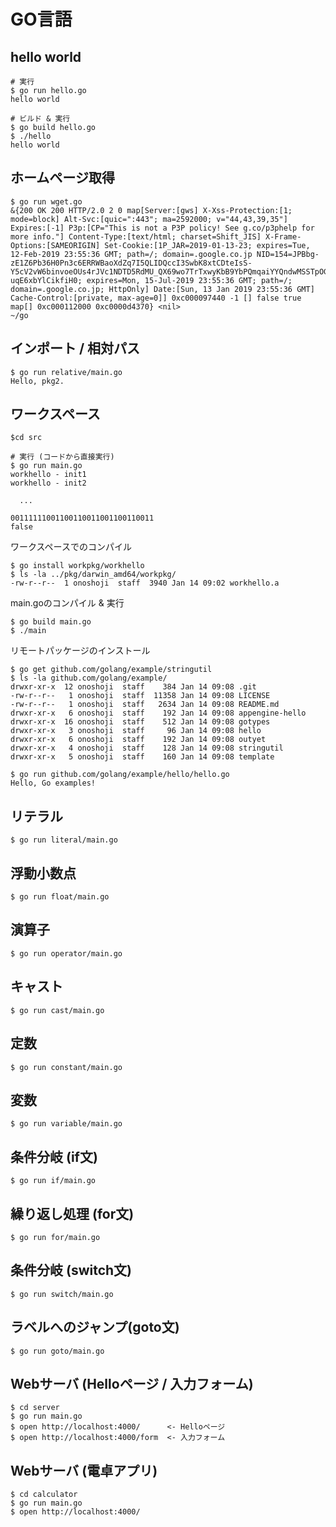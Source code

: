 # GO言語

## hello world

```
# 実行
$ go run hello.go
hello world

# ビルド & 実行
$ go build hello.go
$ ./hello
hello world
```

## ホームページ取得

```
$ go run wget.go
&{200 OK 200 HTTP/2.0 2 0 map[Server:[gws] X-Xss-Protection:[1; mode=block] Alt-Svc:[quic=":443"; ma=2592000; v="44,43,39,35"] Expires:[-1] P3p:[CP="This is not a P3P policy! See g.co/p3phelp for more info."] Content-Type:[text/html; charset=Shift_JIS] X-Frame-Options:[SAMEORIGIN] Set-Cookie:[1P_JAR=2019-01-13-23; expires=Tue, 12-Feb-2019 23:55:36 GMT; path=/; domain=.google.co.jp NID=154=JPBbg-zE1Z6Pb36H0Pn3c6ERRWBaoXdZq7I5QLIDQccI3SwbK8xtCDteIsS-Y5cV2vW6binvoeOUs4rJVc1NDTD5RdMU_QX69wo7TrTxwyKbB9YbPQmqaiYYQndwMSSTpOGB6UAkcLynrmvlrgmNASS9wh9-uqE6xbYlCikfiH0; expires=Mon, 15-Jul-2019 23:55:36 GMT; path=/; domain=.google.co.jp; HttpOnly] Date:[Sun, 13 Jan 2019 23:55:36 GMT] Cache-Control:[private, max-age=0]] 0xc000097440 -1 [] false true map[] 0xc000112000 0xc0000d4370} <nil>
~/go
```

## インポート / 相対パス

```
$ go run relative/main.go 
Hello, pkg2.
```

## ワークスペース

```
$cd src

# 実行 (コードから直接実行)
$ go run main.go 
workhello - init1
workhello - init2

  ...

00111111001100110011001100110011
false
```

ワークスペースでのコンパイル
```
$ go install workpkg/workhello
$ ls -la ../pkg/darwin_amd64/workpkg/
-rw-r--r--  1 onoshoji  staff  3940 Jan 14 09:02 workhello.a
```

main.goのコンパイル & 実行
```
$ go build main.go
$ ./main
```

リモートパッケージのインストール
``` 
$ go get github.com/golang/example/stringutil
$ ls -la github.com/golang/example/
drwxr-xr-x  12 onoshoji  staff    384 Jan 14 09:08 .git
-rw-r--r--   1 onoshoji  staff  11358 Jan 14 09:08 LICENSE
-rw-r--r--   1 onoshoji  staff   2634 Jan 14 09:08 README.md
drwxr-xr-x   6 onoshoji  staff    192 Jan 14 09:08 appengine-hello
drwxr-xr-x  16 onoshoji  staff    512 Jan 14 09:08 gotypes
drwxr-xr-x   3 onoshoji  staff     96 Jan 14 09:08 hello
drwxr-xr-x   6 onoshoji  staff    192 Jan 14 09:08 outyet
drwxr-xr-x   4 onoshoji  staff    128 Jan 14 09:08 stringutil
drwxr-xr-x   5 onoshoji  staff    160 Jan 14 09:08 template

$ go run github.com/golang/example/hello/hello.go 
Hello, Go examples!
```

## リテラル

```
$ go run literal/main.go
```

## 浮動小数点

```
$ go run float/main.go
```

## 演算子

```
$ go run operator/main.go
```

## キャスト

```
$ go run cast/main.go
```

## 定数

```
$ go run constant/main.go
```

## 変数

```
$ go run variable/main.go
```

## 条件分岐 (if文)

```
$ go run if/main.go
```

## 繰り返し処理 (for文)

```
$ go run for/main.go
```

## 条件分岐 (switch文)

```
$ go run switch/main.go
```

## ラベルへのジャンプ(goto文)

```
$ go run goto/main.go
```

## Webサーバ (Helloページ / 入力フォーム)

```
$ cd server
$ go run main.go
$ open http://localhost:4000/      <- Helloページ
$ open http://localhost:4000/form  <- 入力フォーム
```

## Webサーバ (電卓アプリ)

```
$ cd calculator
$ go run main.go
$ open http://localhost:4000/
```
